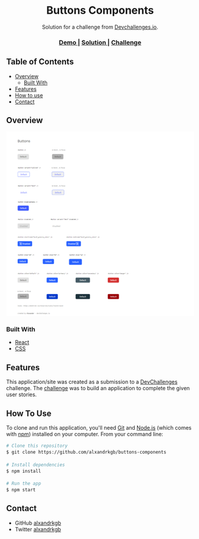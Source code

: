<!-- Please update value in the {}  -->

<h1 align="center">Buttons Components</h1>

<div align="center">
   Solution for a challenge from  <a href="http://devchallenges.io" target="_blank">Devchallenges.io</a>.
</div>

<div align="center">
  <h3>
    <a href="https://buttons-components.vercel.app">
      Demo
    </a>
    <span> | </span>
    <a href="https://buttons-components.vercel.app">
      Solution
    </a>
    <span> | </span>
    <a href="https://devchallenges.io/challenges/ohgVTyJCbm5OZyTB2gNY">
      Challenge
    </a>
  </h3>
</div>

<!-- TABLE OF CONTENTS -->

## Table of Contents

- [Overview](#overview)
  - [Built With](#built-with)
- [Features](#features)
- [How to use](#how-to-use)
- [Contact](#contact)

<!-- OVERVIEW -->

## Overview

![screenshot](https://github.com/alxandrkgb/buttons-components/blob/master/screenshot.png)


### Built With

<!-- This section should list any major frameworks that you built your project using. Here are a few examples.-->

- [React](https://reactjs.org/)
- [CSS]()

## Features

<!-- List the features of your application or follow the template. Don't share the figma file here :) -->

This application/site was created as a submission to a [DevChallenges](https://devchallenges.io/challenges) challenge. The [challenge](https://devchallenges.io/challenges/ohgVTyJCbm5OZyTB2gNY) was to build an application to complete the given user stories.

## How To Use

<!-- This is an example, please update according to your application -->

To clone and run this application, you'll need [Git](https://git-scm.com) and [Node.js](https://nodejs.org/en/download/) (which comes with [npm](http://npmjs.com)) installed on your computer. From your command line:

```bash
# Clone this repository
$ git clone https://github.com/alxandrkgb/buttons-components

# Install dependencies
$ npm install

# Run the app
$ npm start
```


## Contact

- GitHub [alxandrkgb](https://github.com/alxandrkgb)
- Twitter [alxandrkgb](https://twitter.com/alxandrkgb)
